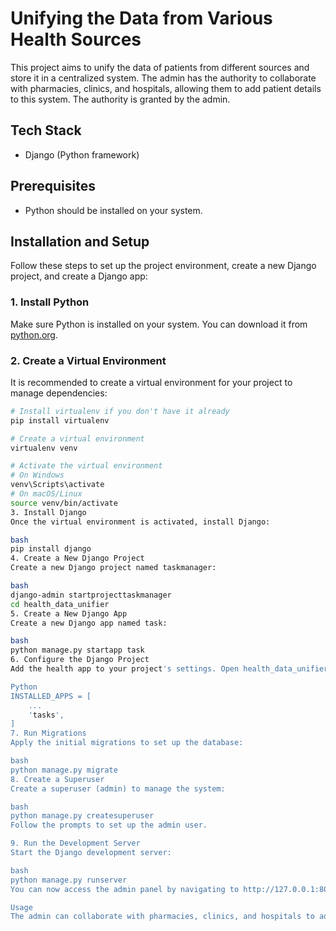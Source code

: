 # Unifying the Data from Various Health Sources

This project aims to unify the data of patients from different sources and store it in a centralized system. The admin has the authority to collaborate with pharmacies, clinics, and hospitals, allowing them to add patient details to this system. The authority is granted by the admin.

## Tech Stack

- Django (Python framework)

## Prerequisites

- Python should be installed on your system.

## Installation and Setup

Follow these steps to set up the project environment, create a new Django project, and create a Django app:

### 1. Install Python

Make sure Python is installed on your system. You can download it from [python.org](https://www.python.org/downloads/).

### 2. Create a Virtual Environment

It is recommended to create a virtual environment for your project to manage dependencies:

```bash
# Install virtualenv if you don't have it already
pip install virtualenv

# Create a virtual environment
virtualenv venv

# Activate the virtual environment
# On Windows
venv\Scripts\activate
# On macOS/Linux
source venv/bin/activate
3. Install Django
Once the virtual environment is activated, install Django:

bash
pip install django
4. Create a New Django Project
Create a new Django project named taskmanager:

bash
django-admin startprojecttaskmanager
cd health_data_unifier
5. Create a New Django App
Create a new Django app named task:

bash
python manage.py startapp task
6. Configure the Django Project
Add the health app to your project's settings. Open health_data_unifier/settings.py and add 'health' to the INSTALLED_APPS list:

Python
INSTALLED_APPS = [
    ...
    'tasks',
]
7. Run Migrations
Apply the initial migrations to set up the database:

bash
python manage.py migrate
8. Create a Superuser
Create a superuser (admin) to manage the system:

bash
python manage.py createsuperuser
Follow the prompts to set up the admin user.

9. Run the Development Server
Start the Django development server:

bash
python manage.py runserver
You can now access the admin panel by navigating to http://127.0.0.1:8000/admin in your web browser and logging in with the superuser credentials.

Usage
The admin can collaborate with pharmacies, clinics, and hospitals to add patient details to the system. The admin grants authority to these entities to manage patient data.


 
 
